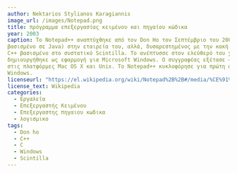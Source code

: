 ```yaml
---
author: Nektarios Stylianos Karagiannis
image_url: /images/Notepad.png
title: πρόγραμμα επεξεργασίας κειμένου και πηγαίου κώδικα
year: 2003
caption: Το Notepad++ αναπτύχθηκε από τον Don Ho τον Σεπτέμβριο του 2003. Ο Ho χρησιμοποιούσε αρχικά το JEXT (ένα πρόγραμμα επεξεργασίας κειμένου
βασισμένο σε Java) στην εταιρεία του, αλλά, δυσαρεστημένος με την κακή του απόδοση, άρχισε να αναπτύσσει ένα πρόγραμμα επεξεργασίας κειμένου γραμμένο σε
C++ βασισμένο στο συστατικό Scintilla. Το ανέπτυσσε στον ελεύθερό του χρόνο, αφού η ιδέα είχε απορριφθεί από την εταιρεία του. Το Notepad++
δημιουργήθηκε ως εφαρμογή για Microsoft Windows. Ο συγγραφέας εξέτασε –αλλά απέρριψε– την ιδέα της χρήσης του wxWidgets για τη μεταφορά του επεξεργαστή
στις πλατφόρμες Mac OS X και Unix. Το Notepad++ κυκλοφόρησε για πρώτη φορά στην πλατφόρμα SourceForge στις 25 Νοεμβρίου 2003, ως εφαρμογή μόνο για τα
Windows.
licenseurl: "https://el.wikipedia.org/wiki/Notepad%2B%2B#/media/%CE%91%CF%81%CF%87%CE%B5%CE%AF%CE%BF:Notepad++_v6.9.2_on_Windows_10,_with_MediaWiki_1.27.1_source_code.png"
license_text: Wikipedia
categories:
  - Εργαλεία
  - Επεξεργαστής Κειμένου
  - Επεξεργαστης πηγαιου κωδικα
  - λογισμικο
tags:
  - Don ho
  - C++
  - C
  - Windows
  - Scintilla
---
```

